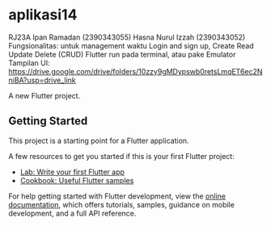# aplikasi14
RJ23A
Ipan Ramadan (2390343055)
Hasna Nurul Izzah (2390343052)
Fungsionalitas: untuk management waktu
Login and sign up, Create Read Update Delete (CRUD)
Flutter run pada terminal, atau pake Emulator
Tampilan UI: https://drive.google.com/drive/folders/10zzy9gMDypswb0retsLmqET6ec2NniBA?usp=drive_link

A new Flutter project.

## Getting Started

This project is a starting point for a Flutter application.

A few resources to get you started if this is your first Flutter project:

- [Lab: Write your first Flutter app](https://docs.flutter.dev/get-started/codelab)
- [Cookbook: Useful Flutter samples](https://docs.flutter.dev/cookbook)

For help getting started with Flutter development, view the
[online documentation](https://docs.flutter.dev/), which offers tutorials,
samples, guidance on mobile development, and a full API reference.
